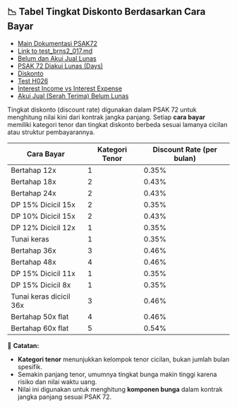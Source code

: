 ## 📉 Tabel Tingkat Diskonto Berdasarkan Cara Bayar

* [Main Dokumentasi PSAK72](main.md)
* [Link to test_brns2_017.md](test_brns2_017.md)
* [Belum dan Akui Jual Lunas](belum_dan_akui_jual_lunas.md)
* [PSAK 72 Diakui Lunas (Days)](psak_72_recog_lunas_days.md)
* [Diskonto](diskonto.md)
* [Test H026](test_h026.md)
* [Interest Income vs Interest Expense](interest_income_vs_interest_expense.md)
* [Akui Jual (Serah Terima) Belum Lunas](akui_jual_blm_lunas.md)
  

Tingkat diskonto (discount rate) digunakan dalam PSAK 72 untuk menghitung nilai kini dari kontrak jangka panjang. Setiap **cara bayar** memiliki kategori tenor dan tingkat diskonto berbeda sesuai lamanya cicilan atau struktur pembayarannya.

| **Cara Bayar**                 | **Kategori Tenor** | **Discount Rate (per bulan)** |
|-------------------------------|--------------------|-------------------------------|
| Bertahap 12x                  | 1                  | 0.35%                        |
| Bertahap 18x                  | 2                  | 0.43%                        |
| Bertahap 24x                  | 2                  | 0.43%                        |
| DP 15% Dicicil 15x            | 2                  | 0.35%                        |
| DP 10% Dicicil 15x            | 2                  | 0.43%                        |
| DP 12% Dicicil 12x            | 1                  | 0.35%                        |
| Tunai keras                   | 1                  | 0.35%                        |
| Bertahap 36x                  | 3                  | 0.46%                        |
| Bertahap 48x                  | 4                  | 0.46%                        |
| DP 15% Dicicil 11x            | 1                  | 0.35%                        |
| DP 15% Dicicil 8x             | 1                  | 0.35%                        |
| Tunai keras dicicil 36x       | 3                  | 0.46%                        |
| Bertahap 50x flat             | 4                  | 0.46%                        |
| Bertahap 60x flat             | 5                  | 0.54%                        |

📌 **Catatan:**
- **Kategori tenor** menunjukkan kelompok tenor cicilan, bukan jumlah bulan spesifik.
- Semakin panjang tenor, umumnya tingkat bunga makin tinggi karena risiko dan nilai waktu uang.
- Nilai ini digunakan untuk menghitung **komponen bunga** dalam kontrak jangka panjang sesuai PSAK 72.
